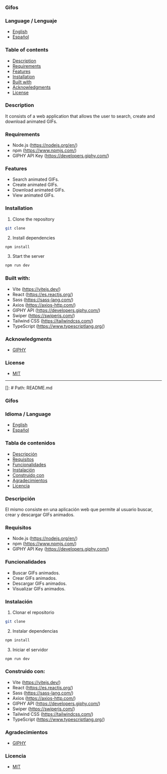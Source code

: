 ### Gifos

### Language / Lenguaje
- [English](#gifos)
- [Español](#gifos-1)

### Table of contents
- [Description](#description)
- [Requirements](#requirements)
- [Features](#features)
- [Installation](#installation)
- [Built with](#built-with)
- [Acknowledgments](#acknowledgments)
- [License](#license)

### Description
It consists of a web application that allows the user to search, create and download animated GIFs.

### Requirements
- Node.js (https://nodejs.org/en/)
- npm (https://www.npmjs.com/)
- GIPHY API Key (https://developers.giphy.com/)

### Features
- Search animated GIFs.
- Create animated GIFs.
- Download animated GIFs.
- View animated GIFs.

### Installation
1. Clone the repository
```sh
git clone
```
2. Install dependencies
```sh
npm install
```
3. Start the server
```sh
npm run dev
```
### Built with:
- Vite (https://vitejs.dev/)
- React (https://es.reactjs.org/)
- Sass (https://sass-lang.com/)
- Axios (https://axios-http.com/)
- GIPHY API (https://developers.giphy.com/)
- Swiper (https://swiperjs.com/)
- Tailwind CSS (https://tailwindcss.com/)
- TypeScript (https://www.typescriptlang.org/)
### Acknowledgments
- [GIPHY](https://giphy.com/)

### License
- [MIT](https://choosealicense.com/licenses/mit/)

------------------------------------------------------------------------------------------------------------------------------------------------------------------------------------

[]: # Path: README.md

### Gifos

### Idioma / Language
- [English](#gifos)
- [Español](#gifos-1)

### Tabla de contenidos
- [Descripción](#descripción)
- [Requisitos](#requisitos)
- [Funcionalidades](#funcionalidades)
- [Instalación](#instalación)
- [Construido con](#construido-con)
- [Agradecimientos](#agradecimientos)
- [Licencia](#licencia)

### Descripción
El mismo consiste en una aplicación web que permite al usuario buscar, crear y descargar GIFs animados.

### Requisitos
- Node.js (https://nodejs.org/en/)
- npm (https://www.npmjs.com/)
- GIPHY API Key (https://developers.giphy.com/)

### Funcionalidades
- Buscar GIFs animados.
- Crear GIFs animados.
- Descargar GIFs animados.
- Visualizar GIFs animados.

### Instalación
1. Clonar el repositorio
```sh
git clone
```
2. Instalar dependencias
```sh
npm install
```
3. Iniciar el servidor
```sh
npm run dev
```
### Construido con:
- Vite (https://vitejs.dev/)
- React (https://es.reactjs.org/)
- Sass (https://sass-lang.com/)
- Axios (https://axios-http.com/)
- GIPHY API (https://developers.giphy.com/)
- Swiper (https://swiperjs.com/)
- Tailwind CSS (https://tailwindcss.com/)
- TypeScript (https://www.typescriptlang.org/)

### Agradecimientos
- [GIPHY](https://giphy.com/)

### Licencia
- [MIT](https://choosealicense.com/licenses/mit/)